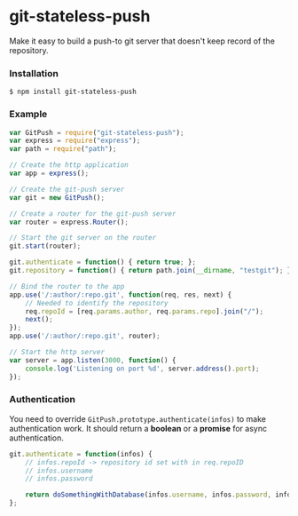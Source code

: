 git-stateless-push
==================

Make it easy to build a push-to git server that doesn't keep record of the repository.

### Installation

```
$ npm install git-stateless-push
```

### Example

```js
var GitPush = require("git-stateless-push");
var express = require("express");
var path = require("path");

// Create the http application
var app = express();

// Create the git-push server
var git = new GitPush();

// Create a router for the git-push server
var router = express.Router();

// Start the git server on the router
git.start(router);

git.authenticate = function() { return true; };
git.repository = function() { return path.join(__dirname, "testgit"); };

// Bind the router to the app
app.use('/:author/:repo.git', function(req, res, next) {
    // Needed to identify the repository
    req.repoId = [req.params.author, req.params.repo].join("/");
    next();
});
app.use('/:author/:repo.git', router);

// Start the http server
var server = app.listen(3000, function() {
    console.log('Listening on port %d', server.address().port);
});
```

### Authentication

You need to override ```GitPush.prototype.authenticate(infos)``` to make authentication work. It should return a **boolean** or a **promise** for async authentication.

```js
git.authenticate = function(infos) {
    // infos.repoId -> repository id set with in req.repoID
    // infos.username
    // infos.password

    return doSomethingWithDatabase(infos.username, infos.password, infos.repoId);
};
```

